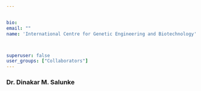 ```yaml
---


bio: 
email: ""
name: 'International Centre for Genetic Engineering and Biotechnology'



superuser: false
user_groups: ["Collaborators"]
---
```

### Dr. Dinakar M. Salunke
  
 


